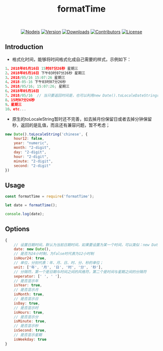 <h1 align="center">
  formatTime
</h1>
<br>
<p align="center">
  <a href="https://nodejs.org"><img src="https://img.shields.io/node/v/formatTime.svg" alt="Nodejs"></a>
  <a href="https://www.npmjs.com/package/formatTime"><img src="https://img.shields.io/npm/v/formatTime.svg" alt="Version"></a>
  <a href="https://npmcharts.com/compare/formatTime?minimal=true"><img src="https://img.shields.io/npm/dm/formatTime.svg" alt="Downloads"></a>
  <a href="https://github.com/xudeming208/formatTime/graphs/contributors"><img src="https://img.shields.io/github/contributors/xudeming208/formatTime.svg" alt="Contributors"></a>
  <a href="https://www.npmjs.com/package/formatTime"><img src="https://img.shields.io/github/license/xudeming208/formatTime.svg" alt="License"></a>
</p>

## Introduction
* 格式化时间，能够将时间格式化成自己需要的样式，示例如下：

```javascript
1、2018年05月16日 15时07分26秒 星期三
2、2018年05月16日 下午03时07分26秒 星期三
3、2018/05/16 15:07:26 星期三
4、2018-05-16 下午03时07分26秒
5、2018/05/16; 15:07:26; 星期三
6、2018年05月16日
7、2018/05/16  // 当只要返回时间是，也可以利用new Date().toLocaleDateString()方法，注意兼容性
8、15时07分26秒
9、星期三
10、etc...
```

* 原生的toLocaleString暂时还不完善，如去掉月份保留日或者去掉分钟保留秒，返回的是乱值，而且还有兼容问题，暂不考虑；

```javascript
new Date().toLocaleString('chinese', {
    hour12: false,
    year: "numeric",
    month: "2-digit",
    day: "2-digit",
    hour: "2-digit",
    minute: "2-digit",
    second: "2-digit"
})
```

## Usage
```javascript
const formatTime = require('formatTime');

let date = formatTime();

console.log(date);
```

## Options

```javascript
{
    // 设置日期时间，默认为当前日期时间，如果要设置为某一个时间，可以类似：new Date('2020/06/04 20:1:23')
    date: new Date(),
    // 是否为24小时制，为false时代表为12小时制
    isHour24: true,
    // 单位，分别代表：年、月、日、时、分、秒的单位；
    unit: ['年', '月', '日', '时', '分', '秒'],
    // 分隔符，第一个是日期与时间之间的风格符，第二个是时间与星期之间的分隔符
    seperator: [' ', ' '],
    // 是否显示年
    isYear: true,
    // 是否显示月
    isMonth: true,
    // 是否显示日
    isDay: true,
    // 是否显示时
    isHours: true,
    // 是否显示分
    isMinute: true,
    // 是否显示秒
    isSecond: true,
    // 是否显示星期
    isWeekday: true
}
```